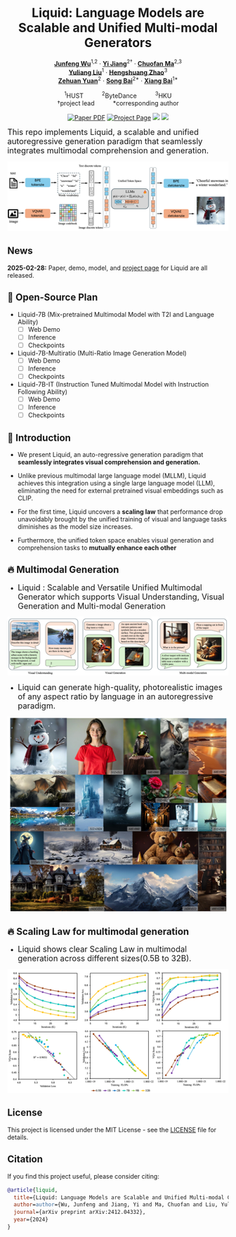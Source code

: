 <div align="center">
<h1>Liquid: Language Models are Scalable and Unified Multi-modal Generators</h1>

[**Junfeng Wu**](https://wjf5203.github.io/)<sup>1,2</sup> · [**Yi Jiang**](https://enjoyyi.github.io/)<sup>2&dagger;</sup> · [**Chuofan Ma**](https://machuofan.github.io/)<sup>2,3</sup>
<br>
[**Yuliang Liu**](https://openreview.net/profile?id=~Yuliang_Liu2)<sup>1</sup> · [**Hengshuang Zhao**](https://hszhao.github.io/)<sup>3</sup>
<br>
[**Zehuan Yuan**](https://shallowyuan.github.io/)<sup>2</sup> · [**Song Bai**](https://songbai.site/)<sup>2*</sup> · [**Xiang Bai**](http://vlrlab.aia.hust.edu.cn/)<sup>1*</sup>

<sup>1</sup>HUST&emsp;&emsp;&emsp;<sup>2</sup>ByteDance&emsp;&emsp;&emsp;<sup>3</sup>HKU
<br>
&dagger;project lead&emsp;&emsp;&emsp;*corresponding author

<a href="https://arxiv.org/abs/2412.04332"><img src='https://img.shields.io/badge/arXiv-Liquid-red' alt='Paper PDF'></a>
<a href="https://foundationvision.github.io/Liquid/"><img src='https://img.shields.io/badge/Project_Page-Liquid-green' alt='Project Page'></a>
<a href="https://huggingface.co/Junfeng5/Liquid_V1_7B"><img src='https://img.shields.io/badge/%F0%9F%A4%97%20Hugging%20Face-Model-blue'></a>
<a href="https://huggingface.co/spaces/Junfeng5/Liquid_demo"><img src='https://img.shields.io/badge/%F0%9F%A4%97%20Hugging%20Face-Demo-red'></a>


</div>

<font size="4">This repo implements Liquid, a scalable and unified autoregressive generation paradigm that seamlessly integrates multimodal comprehension and generation.</font>

![teaser](assets/liquid_framework.png)


## News
**2025-02-28:** Paper, demo, model, and [project page](https://foundationvision.github.io/Liquid/) for Liquid are all released.

## 📑 Open-Source Plan

- Liquid-7B (Mix-pretrained Multimodal Model with T2I and Language Ability)
  - [ ] Web Demo 
  - [ ] Inference 
  - [ ] Checkpoints
- Liquid-7B-Multiratio (Multi-Ratio Image Generation Model)
  - [ ] Web Demo 
  - [ ] Inference 
  - [ ] Checkpoints
- Liquid-7B-IT (Instruction Tuned Multimodal Model with Instruction Following Ability)
  - [ ] Web Demo 
  - [ ] Inference 
  - [ ] Checkpoints

## 📖 Introduction
* We present Liquid, an auto-regressive generation paradigm that **seamlessly integrates visual comprehension and generation.**

* Unlike previous multimodal large language model (MLLM), Liquid achieves this integration using a single large language model (LLM), eliminating the need for external pretrained visual embeddings such as CLIP. 

* For the first time, Liquid uncovers a **scaling law** that performance drop unavoidably brought by the unified training of visual and language tasks diminishes as the model size increases.

* Furthermore, the unified token space enables visual generation and comprehension tasks to **mutually enhance each other**


## 🔥 Multimodal Generation
* <font size="4">Liquid : Scalable and Versatile Unified Multimodal Generator which supports Visual Understanding, Visual Generation and Multi-modal Generation</font>

![teaser](assets/multimodal_task.png)


* <font size="4">Liquid can generate high-quality, photorealistic images of any aspect ratio by language in an autoregressive paradigm.</font>

![teaser](assets/samples_multiratio.jpg)

## 🔥 Scaling Law for multimodal generation
* <font size="4">Liquid shows clear Scaling Law in multimodal generation across different sizes(0.5B to 32B).</font>

![teaser](assets/multimodal_scaling_law.png)


## License
This project is licensed under the MIT License - see the [LICENSE](LICENSE) file for details.

## Citation

If you find this project useful, please consider citing:

```bibtex
@article{liquid,
  title={Liquid: Language Models are Scalable and Unified Multi-modal Generators},
  author=author={Wu, Junfeng and Jiang, Yi and Ma, Chuofan and Liu, Yuliang and Zhao, Hengshuang and Yuan, Zehuan and Bai, Song and Bai, Xiang},
  journal={arXiv preprint arXiv:2412.04332},
  year={2024}
}
```